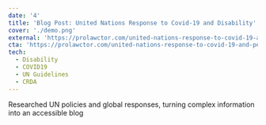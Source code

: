 ```yaml
---
date: '4'
title: 'Blog Post: United Nations Response to Covid-19 and Disability'
cover: './demo.png'
external: 'https://prolawctor.com/united-nations-response-to-covid-19-and-persons-with-disability/'
cta: 'https://prolawctor.com/united-nations-response-to-covid-19-and-persons-with-disability/'
tech:
  - Disability
  - COVID19
  - UN Guidelines
  - CRDA
---
```


Researched UN policies and global responses, turning complex information into an accessible blog